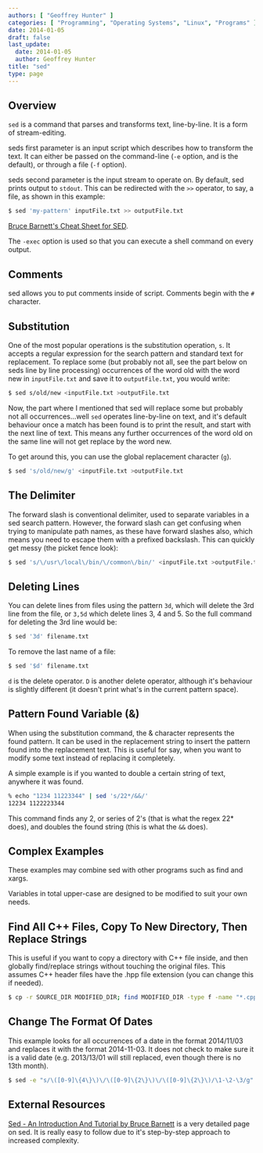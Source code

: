 ```yaml
---
authors: [ "Geoffrey Hunter" ]
categories: [ "Programming", "Operating Systems", "Linux", "Programs" ]
date: 2014-01-05
draft: false
last_update:
  date: 2014-01-05
  author: Geoffrey Hunter
title: "sed"
type: page
---
```


## Overview

`sed` is a command that parses and transforms text, line-by-line. It is a form of stream-editing.

seds first parameter is an input script which describes how to transform the text. It can either be passed on the command-line (`-e` option, and is the default), or through a file (`-f` option).

seds second parameter is the input stream to operate on. By default, sed prints output to `stdout`. This can be redirected with the `>>` operator, to say, a file, as shown in this example:

```sh    
$ sed 'my-pattern' inputFile.txt >> outputFile.txt
```

[Bruce Barnett's Cheat Sheet for SED](http://www.grymoire.com/Unix/SedChart.pdf).

The `-exec` option is used so that you can execute a shell command on every output.

## Comments

sed allows you to put comments inside of script. Comments begin with the `#` character.

## Substitution

One of the most popular operations is the substitution operation, `s`. It accepts a regular expression for the search pattern and standard text for replacement. To replace some (but probably not all, see the part below on seds line by line processing) occurrences of the word old with the word new in `inputFile.txt` and save it to `outputFile.txt`, you would write:

```sh    
$ sed s/old/new <inputFile.txt >outputFile.txt
```

Now, the part where I mentioned that sed will replace some but probably not all occurrences...well `sed` operates line-by-line on text, and it's default behaviour once a match has been found is to print the result, and start with the next line of text. This means any further occurrences of the word old on the same line will not get replace by the word new.

To get around this, you can use the global replacement character (`g`).

```sh    
$ sed 's/old/new/g' <inputFile.txt >outputFile.txt
```

## The Delimiter

The forward slash is conventional delimiter, used to separate variables in a sed search pattern. However, the forward slash can get confusing when trying to manipulate path names, as these have forward slashes also, which means you need to escape them with a prefixed backslash. This can quickly get messy (the picket fence look):

```sh    
$ sed 's/\/usr\/local\/bin/\/common\/bin/' <inputFile.txt >outputFile.txt
```

## Deleting Lines

You can delete lines from files using the pattern `3d`, which will delete the 3rd line from the file, or `3,5d` which delete lines 3, 4 and 5. So the full command for deleting the 3rd line would be:

```sh    
$ sed '3d' filename.txt
```

To remove the last name of a file:

```sh    
$ sed '$d' filename.txt
```

`d` is the delete operator. `D` is another delete operator, although it's behaviour is slightly different (it doesn't print what's in the current pattern space).

## Pattern Found Variable (&)

When using the substitution command, the & character represents the found pattern. It can be used in the replacement string to insert the pattern found into the replacement text. This is useful for say, when you want to modify some text instead of replacing it completely.

A simple example is if you wanted to double a certain string of text, anywhere it was found.

```sh    
% echo "1234 11223344" | sed 's/22*/&&/'
12234 1122223344
```

This command finds any 2, or series of 2's (that is what the regex 22* does), and doubles the found string (this is what the `&&` does).

## Complex Examples

These examples may combine sed with other programs such as find and xargs.

Variables in total upper-case are designed to be modified to suit your own needs.

## Find All C++ Files, Copy To New Directory, Then Replace Strings

This is useful if you want to copy a directory with C++ file inside, and then globally find/replace strings without touching the original files. This assumes C++ header files have the .hpp file extension (you can change this if needed).

```sh    
$ cp -r SOURCE_DIR MODIFIED_DIR; find MODIFIED_DIR -type f -name "*.cpp" -o -name "*.hpp" | xargs sed -i "s/STRING_TO_FIND/STRING_TO_REPLACE/g"
```  

## Change The Format Of Dates

This example looks for all occurrences of a date in the format 2014/11/03 and replaces it with the format 2014-11-03. It does not check to make sure it is a valid date (e.g. 2013/13/01 will still replaced, even though there is no 13th month).

```sh    
$ sed -e "s/\([0-9]\{4\}\)\/\([0-9]\{2\}\)\/\([0-9]\{2\}\)/\1-\2-\3/g" filename.txt
```

## External Resources

[Sed - An Introduction And Tutorial by Bruce Barnett](http://www.grymoire.com/Unix/Sed.html) is a very detailed page on sed. It is really easy to follow due to it's step-by-step approach to increased complexity.
